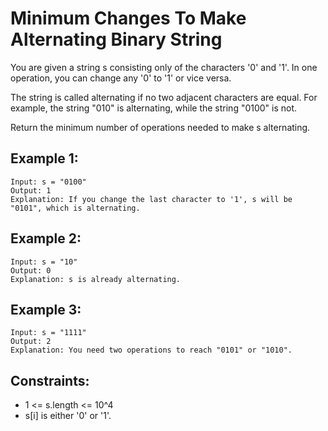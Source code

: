 # Minimum Changes To Make Alternating Binary String

You are given a string s consisting only of the characters '0' and '1'. In one operation, you can change any '0' to '1' or vice versa.

The string is called alternating if no two adjacent characters are equal. For example, the string "010" is alternating, while the string "0100" is not.

Return the minimum number of operations needed to make s alternating.

## Example 1:

```
Input: s = "0100"
Output: 1
Explanation: If you change the last character to '1', s will be "0101", which is alternating.
```

## Example 2:

```
Input: s = "10"
Output: 0
Explanation: s is already alternating.
```

## Example 3:

```
Input: s = "1111"
Output: 2
Explanation: You need two operations to reach "0101" or "1010".
```

## Constraints:

- 1 <= s.length <= 10^4
- s[i] is either '0' or '1'.
